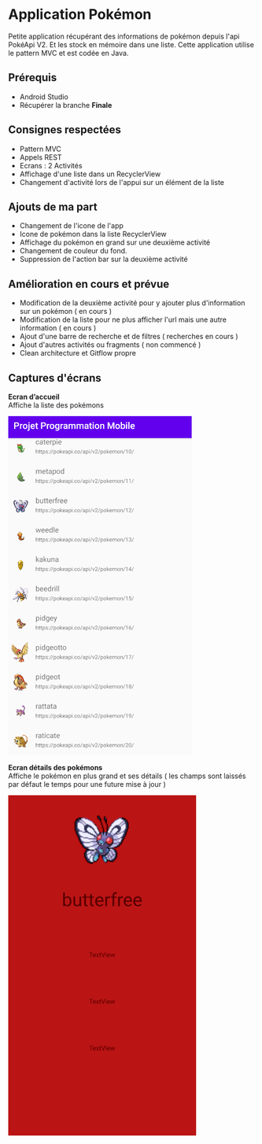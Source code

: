 # Application Pokémon 

Petite application récupérant des informations de pokémon depuis l'api PokéApi V2. Et les stock en mémoire dans une liste. 
Cette application utilise le pattern MVC et est codée en Java.

## Prérequis 

 - Android Studio 
 - Récupérer la branche **Finale**

## Consignes respectées 
 -  Pattern MVC
 -  Appels REST
 -  Ecrans : 2 Activités 
 -  Affichage d'une liste dans un RecyclerView 
 - Changement d'activité lors de l'appui sur un élément de la liste 

## Ajouts de ma part

 - Changement de l'icone de l'app
 - Icone de pokémon dans la liste RecyclerView 
 - Affichage du pokémon en grand sur une deuxième activité  
 - Changement de couleur du fond.
 - Suppression de l'action bar sur la deuxième activité 

## Amélioration en cours et prévue

 - Modification de la deuxième activité pour y ajouter plus d'information sur un pokémon ( en cours )
 - Modification de la liste pour ne plus afficher l'url mais une autre information ( en cours )
 - Ajout d'une barre de recherche et de filtres ( recherches en cours )
 - Ajout d'autres activités ou fragments ( non commencé ) 
 - Clean architecture et Gitflow propre 

## Captures d'écrans 

**Ecran d’accueil**  
Affiche la liste des pokémons 


![](Images/Captureecran1.PNG)



**Ecran détails des pokémons**  
Affiche le pokémon en plus grand et ses détails ( les champs sont laissés par défaut le temps pour une future mise à jour ) 


![](Images/captureecran2.PNG)
